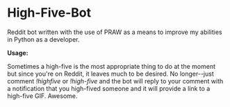 # High-Five-Bot

Reddit bot written with the use of PRAW as a means to improve my abilities in Python as a developer.
  


**Usage:**

Sometimes a high-five is the most appropriate thing to do at the moment but since you're on Reddit, it leaves much to be desired. No longer--just comment *!highfive* or *!high-five* and the bot will reply to your comment with a notification that you high-fived someone and it will provide a link to a high-five GIF. Awesome.

